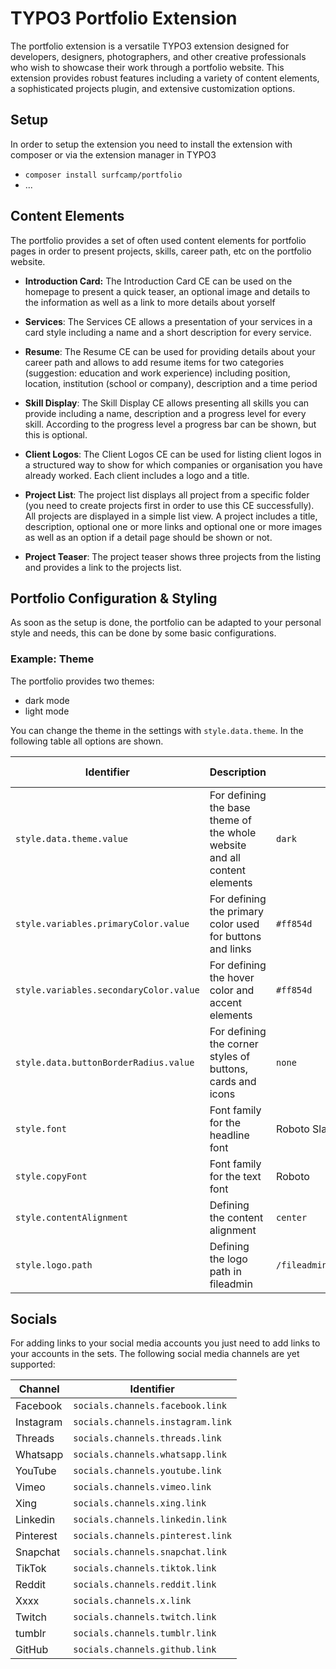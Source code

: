 # TYPO3 Portfolio Extension

The portfolio extension is a versatile TYPO3 extension designed for developers, designers, photographers, and other creative professionals who wish to showcase their work through a portfolio website. This extension provides robust features including a variety of content elements, a sophisticated projects plugin, and extensive customization options.

## Setup
In order to setup the extension you need to install the extension with composer or via the extension manager in TYPO3
- ```composer install surfcamp/portfolio```
- ...

## Content Elements
The portfolio provides a set of often used content elements for portfolio pages in order to present projects, skills, career path, etc on the portfolio website.

- **Introduction Card:** The Introduction Card CE can be used on the homepage to present a quick teaser, an optional image and details to the information as well as a link to more details about yorself

- **Services**: The Services CE allows a presentation of your services in a card style including a name and a short description for every service.

- **Resume**: The Resume CE can be used for providing details about your career path and allows to add resume items for two categories (suggestion: education and work experience) including position, location, institution (school or company), description and a time period

- **Skill Display**: The Skill Display CE allows presenting all skills you can provide including a name, description and a progress level for every skill. According to the progress level a progress bar can be shown, but this is optional.

- **Client Logos**: The Client Logos CE can be used for listing client logos in a structured way to show for which companies or organisation you have already worked. Each client includes a logo and a title.

- **Project List**: The project list displays all project from a specific folder (you need to create projects first in order to use this CE successfully). All projects are displayed in a simple list view. A project includes a title, description, optional one or more links and optional one or more images as well as an option if a detail page should be shown or not.

- **Project Teaser**: The project teaser shows three projects from the listing and provides a link to the projects list.


## Portfolio Configuration & Styling
As soon as the setup is done, the portfolio can be adapted to your personal style and needs, this can be done by some basic configurations.

### Example: Theme
The portfolio provides two themes: 
- dark mode
- light mode

You can change the theme in the settings with ```style.data.theme```. In the following table all options are shown.

| Identifier    | Description                 | Default  | Possible Options             |
|---------------|-----------------------------|----------|------------------------------|
| ```style.data.theme.value``` | For defining the base theme of the whole website and all content elements |```dark```|```dark```, ```light```|
|```style.variables.primaryColor.value```|For defining the primary color used for buttons and links|```#ff854d```|all hex color values|
|```style.variables.secondaryColor.value```|For defining the hover color and accent elements|```#ff854d```|all hex color values|
|```style.data.buttonBorderRadius.value```|For defining the corner styles of buttons, cards and icons|```none```|```non```, ```rounded```, ```round```|
|```style.font```|Font family for the headline font|Roboto Slab|...|
|```style.copyFont```|Font family for the text font|Roboto|...|
|```style.contentAlignment```|Defining the content alignment|```center```|```center```, ```left```|
|```style.logo.path```|Defining the logo path in fileadmin|```/fileadmin/logo/typo3_logo.svg```|define the correct path|


## Socials

For adding links to your social media accounts you just need to add links to your accounts in the sets. The following social media channels are yet supported:

| Channel| Identifier|
|--------|-----------|
| Facebook | ```socials.channels.facebook.link``` |
| Instagram | ```socials.channels.instagram.link``` |
| Threads | ```socials.channels.threads.link``` |
| Whatsapp | ```socials.channels.whatsapp.link``` |
| YouTube | ```socials.channels.youtube.link``` |
| Vimeo | ```socials.channels.vimeo.link``` |
| Xing | ```socials.channels.xing.link``` |
| Linkedin | ```socials.channels.linkedin.link``` |
| Pinterest | ```socials.channels.pinterest.link``` |
| Snapchat | ```socials.channels.snapchat.link``` |
| TikTok | ```socials.channels.tiktok.link``` |
| Reddit | ```socials.channels.reddit.link``` |
| Xxxx | ```socials.channels.x.link``` |
| Twitch | ```socials.channels.twitch.link``` |
| tumblr | ```socials.channels.tumblr.link``` |
| GitHub | ```socials.channels.github.link``` |